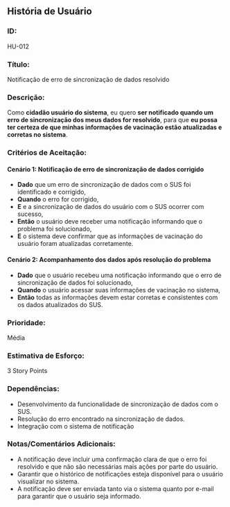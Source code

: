 ## **História de Usuário**

### **ID:**  
HU-012

### **Título:**  
Notificação de erro de sincronização de dados resolvido

### **Descrição:**  
Como **cidadão usuário do sistema**, eu quero **ser notificado quando um erro de sincronização dos meus dados for resolvido**, 
para que **eu possa ter certeza de que minhas informações de vacinação estão atualizadas e corretas no sistema**.

### **Critérios de Aceitação:**

#### Cenário 1: Notificação de erro de sincronização de dados corrigido
- **Dado** que um erro de sincronização de dados com o SUS foi identificado e corrigido,
- **Quando** o erro for corrigido,
- **E** e a sincronização de dados do usuário com o SUS ocorrer com sucesso,
- **Então** o usuário deve receber uma notificação informando que o problema foi solucionado,
- **E** o sistema deve confirmar que as informações de vacinação do usuário foram atualizadas corretamente.

#### Cenário 2: Acompanhamento dos dados após resolução do problema
- **Dado** que o usuário recebeu uma notificação informando que o erro de sincronização de dados foi solucionado,
- **Quando** o usuário acessar suas informações de vacinação no sistema,
- **Então** todas as informações devem estar corretas e consistentes com os dados atualizados do SUS.

### **Prioridade:**  
Média

### **Estimativa de Esforço:**  
3 Story Points

### **Dependências:**  
- Desenvolvimento da funcionalidade de sincronização de dados com o SUS.
- Resolução do erro encontrado na sincronização de dados.
- Integração com o sistema de notificação

### **Notas/Comentários Adicionais:**
- A notificação deve incluir uma confirmação clara de que o erro foi resolvido e que não são necessárias mais ações por parte do usuário.
- Garantir que o histórico de notificações esteja disponível para o usuário visualizar no sistema.
- A notificação deve ser enviada tanto via o sistema quanto por e-mail para garantir que o usuário seja informado.
